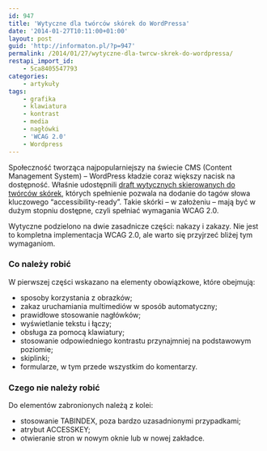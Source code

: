 ```yaml
---
id: 947
title: 'Wytyczne dla twórców skórek do WordPressa'
date: '2014-01-27T10:11:00+01:00'
layout: post
guid: 'http://informaton.pl/?p=947'
permalink: /2014/01/27/wytyczne-dla-twrcw-skrek-do-wordpressa/
restapi_import_id:
    - 5ca8405547793
categories:
    - artykuły
tags:
    - grafika
    - klawiatura
    - kontrast
    - media
    - nagłówki
    - 'WCAG 2.0'
    - Wordpress
---
```


Społeczność tworząca najpopularniejszy na świecie CMS (Content Management System) – WordPress kładzie coraz większy nacisk na dostępność. Właśnie udostępnili [draft wytycznych skierowanych do twórców skórek](http://make.wordpress.org/themes/guidelines/guidelines-accessibility/), których spełnienie pozwala na dodanie do tagów słowa kluczowego “accessibility-ready”. Takie skórki – w założeniu – mają być w dużym stopniu dostępne, czyli spełniać wymagania WCAG 2.0.

Wytyczne podzielono na dwie zasadnicze części: nakazy i zakazy. Nie jest to kompletna implementacja WCAG 2.0, ale warto się przyjrzeć bliżej tym wymaganiom.

### Co należy robić

W pierwszej części wskazano na elementy obowiązkowe, które obejmują:

- sposoby korzystania z obrazków;
- zakaz uruchamiania multimediów w sposób automatyczny;
- prawidłowe stosowanie nagłówków;
- wyświetlanie tekstu i łączy;
- obsługa za pomocą klawiatury;
- stosowanie odpowiedniego kontrastu przynajmniej na podstawowym poziomie;
- skiplinki;
- formularze, w tym przede wszystkim do komentarzy.

### Czego nie należy robić

Do elementów zabronionych należą z kolei:

- stosowanie TABINDEX, poza bardzo uzasadnionymi przypadkami;
- atrybut ACCESSKEY;
- otwieranie stron w nowym oknie lub w nowej zakładce.